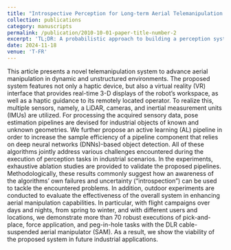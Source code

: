 ```yaml
---
title: "Introspective Perception for Long-term Aerial Telemanipulation with Virtual Reality"
collection: publications
category: manuscripts
permalink: /publication/2010-10-01-paper-title-number-2
excerpt: 'TL;DR: A probabilistic approach to building a perception system for a long-term deployment in the field.'
date: 2024-11-18
venue: 'T-FR'
---
```


This article presents a novel telemanipulation system to advance aerial manipulation in dynamic and unstructured environments. The proposed system features not only a haptic device, but also a virtual reality (VR) interface that provides real-time 3-D displays of the robot’s workspace, as well as a haptic guidance to its remotely located operator. To realize this, multiple sensors, namely, a LiDAR, cameras, and inertial measurement units (IMUs) are utilized. For processing the acquired sensory data, pose estimation pipelines are devised for industrial objects of known and unknown geometries. We further propose an active learning (AL) pipeline in order to increase the sample efficiency of a pipeline component that relies on deep neural networks (DNNs)-based object detection. All of these algorithms jointly address various challenges encountered during the execution of perception tasks in industrial scenarios. In the experiments, exhaustive ablation studies are provided to validate the proposed pipelines. Methodologically, these results commonly suggest how an awareness of the algorithms’ own failures and uncertainty (“introspection”) can be used to tackle the encountered problems. In addition, outdoor experiments are conducted to evaluate the effectiveness of the overall system in enhancing aerial manipulation capabilities. In particular, with flight campaigns over days and nights, from spring to winter, and with different users and locations, we demonstrate more than 70 robust executions of pick-and-place, force application, and peg-in-hole tasks with the DLR cable-suspended aerial manipulator (SAM). As a result, we show the viability of the proposed system in future industrial applications. 
